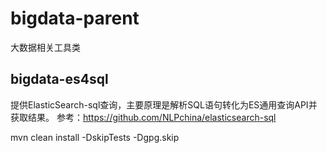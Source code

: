 # bigdata-parent
大数据相关工具类

## bigdata-es4sql
提供ElasticSearch-sql查询，主要原理是解析SQL语句转化为ES通用查询API并获取结果。
参考：https://github.com/NLPchina/elasticsearch-sql

mvn clean install -DskipTests -Dgpg.skip

